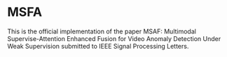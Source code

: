 # MSFA
This is the official implementation of the paper MSAF: Multimodal Supervise-Attention Enhanced Fusion for Video Anomaly Detection Under Weak Supervision submitted to IEEE Signal Processing Letters.
